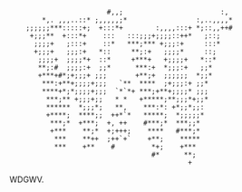                             #,,;                        :,        
            *,. ,,,..::* ;,,,,,;*                 :,..,,,,*       
        ;;;;;;***:::::+;  +:::*+        :,,,,:::+ *;::,,++#       
         +;;;**  +:::*+    :::   :::;;;+;;;;::++*   ;::;          
          ;;;;+   ;:::+    ::*   ***;*** +;;;:+     :::*          
          +;;;+   ;;;:+   *::     **;:+   ;;;;*     ::;           
           ;;;;+  ;;;;*+  ::*     +***+   +;;;;+   *::*           
           **;:#  ;;;;:+  ;;*      ***:+  *;;;:+   ;;*            
           +***+#*;+;;;+ ;;;       +**;+  ;;;;;;  *;;*            
            ***:+**+;;;;+;;;   `**  ****  ;+;;;:+ ;;*             
            ****+*;*;;;;+;;;  `*`*+ ***;+**+;;;;* ;;;             
             ***;** +;;;+;;   * *   +*****;**;;;*+;;*             
             ******  *;;;*;   **,    ***:*: +*;;*;;:              
             +****;  ****;;  ++*`*   *****;  *;;;;;*              
              ***;*  +***;  +, ++    #***;*  ***;;*               
              +***    **;*  +;+++;    ****   #***;*               
               ***    **++  ;++`+`    +**;    *****               
               ***    +**    #         *+;    +***                
                                       #*      **;                
                                                +                 
WDGWV.
